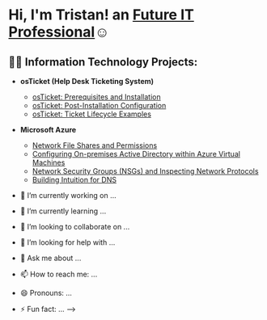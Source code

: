 <h1>Hi, I'm Tristan! an <a href="https://www.linkedin.com/in/tristan-maynor-607899114/">Future IT Professional</a>☺</h1> </h1>

<h2>👨‍💻 Information Technology Projects:</h2>

- <b>osTicket (Help Desk Ticketing System)</b>
  - [osTicket: Prerequisites and Installation](https://github.com/MaynorT/osticket-prereqs)
  - [osTicket: Post-Installation Configuration](https://github.com/MaynorT/post-install-config)
  - [osTicket: Ticket Lifecycle Examples](https://github.com/MaynorT/ticket-lifecycle)
- <b>Microsoft Azure</b>
  - [Network File Shares and  Permissions](https://github.com/MaynorT/Network-File-Shares-and-Permissions)
  - [Configuring On-premises Active Directory within Azure Virtual Machines](https://github.com/MaynorT/configure-ad)
  - [Network Security Groups (NSGs) and Inspecting Network Protocols](https://github.com/MaynorT/Network-Security-Groups-NSGs-and-Inspecting-Network-Protocols)
  - [Building Intuition for DNS](https://github.com/MaynorT/Building-Intuition-for-DNS)



- 🔭 I’m currently working on ...
- 🌱 I’m currently learning ...
- 👯 I’m looking to collaborate on ...
- 🤔 I’m looking for help with ...
- 💬 Ask me about ...
- 📫 How to reach me: ...
- 😄 Pronouns: ...
- ⚡ Fun fact: ...
-->
